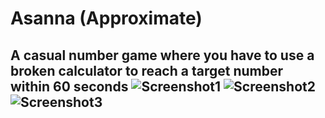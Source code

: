 # Asanna (Approximate)
A casual number game where you have to use a broken calculator to reach a target number within 60 seconds
![Screenshot1](https://bin-san.github.io/Asanna/screenshots/ss1.png)
![Screenshot2](https://bin-san.github.io/Asanna/screenshots/ss3.png)
![Screenshot3](https://bin-san.github.io/Asanna/screenshots/ss2.png)
------
